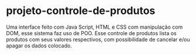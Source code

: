 # projeto-controle-de-produtos
Uma interface feito com Java Script, HTML e CSS com manipulação com DOM, esse sistema faz uso de POO. Esse controle de produtos lista os produtos com seus valores respectivos, com possibilidade de cancelar e/ou apagar os dados colocado.  
